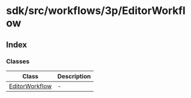 # sdk/src/workflows/3p/EditorWorkflow

## Index

### Classes

| Class | Description |
| ------ | ------ |
| [EditorWorkflow](classes/EditorWorkflow.md) | - |
